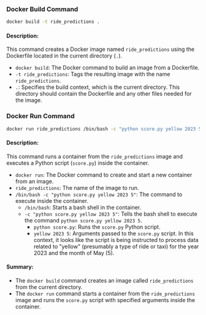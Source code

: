 ### Docker Build Command

```bash
docker build -t ride_predictions .
```

#### Description:
This command creates a Docker image named `ride_predictions` using the Dockerfile located in the current directory (`.`).

- `docker build`: The Docker command to build an image from a Dockerfile.
- `-t ride_predictions`: Tags the resulting image with the name `ride_predictions`.
- `.`: Specifies the build context, which is the current directory. This directory should contain the Dockerfile and any other files needed for the image.

### Docker Run Command

```bash
docker run ride_predictions /bin/bash -c "python score.py yellow 2023 5"
```

#### Description:
This command runs a container from the `ride_predictions` image and executes a Python script (`score.py`) inside the container.

- `docker run`: The Docker command to create and start a new container from an image.
- `ride_predictions`: The name of the image to run.
- `/bin/bash -c "python score.py yellow 2023 5"`: The command to execute inside the container.
  - `/bin/bash`: Starts a bash shell in the container.
  - `-c "python score.py yellow 2023 5"`: Tells the bash shell to execute the command `python score.py yellow 2023 5`.
    - `python score.py`: Runs the `score.py` Python script.
    - `yellow 2023 5`: Arguments passed to the `score.py` script. In this context, it looks like the script is being instructed to process data related to "yellow" (presumably a type of ride or taxi) for the year 2023 and the month of May (5).

#### Summary:
- The `docker build` command creates an image called `ride_predictions` from the current directory.
- The `docker run` command starts a container from the `ride_predictions` image and runs the `score.py` script with specified arguments inside the container.